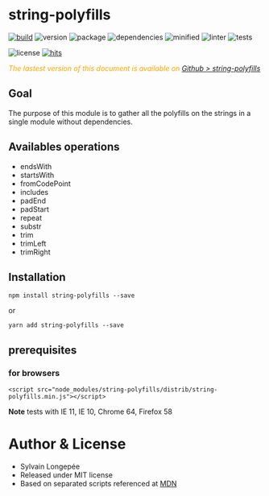 # string-polyfills

<div style="display:inline">

[![build](https://travis-ci.org/Sylvain59650/string-polyfills.png?branch=master)](https://travis-ci.org/Sylvain59650/string-polyfills)
![version](https://img.shields.io/npm/v/string-polyfills.svg)
![package](https://img.shields.io/github/package-json/v/Sylvain59650/string-polyfills.svg)
![dependencies](https://img.shields.io/david/Sylvain59650/string-polyfills.svg)
![minified](https://img.shields.io/bundlephobia/min/string-polyfills.svg)
![linter](https://img.shields.io/badge/eslint-ok-blue.svg)
![tests](https://img.shields.io/badge/tests-passing-brightgreen.svg)

![license](https://img.shields.io/npm/l/string-polyfills.svg)
[![hits](http://hits.dwyl.com/Sylvain59650/string-polyfills.svg)](http://hits.dwyl.com/Sylvain59650/string-polyfills)
</div>

 <div class="Note" style="color:orange;font-style:italic">
 
  The lastest version of this document is available on [Github > string-polyfills](https://github.com/Sylvain59650/string-polyfills/blob/master/README.md)
</div>


## Goal

The purpose of this module is to gather all the polyfills on the strings in a single module without dependencies.

## Availables operations
- endsWith
- startsWith
- fromCodePoint
- includes
- padEnd
- padStart
- repeat
- substr
- trim
- trimLeft
- trimRight

## Installation

    npm install string-polyfills --save

or

    yarn add string-polyfills --save


## prerequisites

### for browsers

    <script src="node_modules/string-polyfills/distrib/string-polyfills.min.js"></script>

**Note** tests with IE 11, IE 10, Chrome 64, Firefox 58

# Author & License
- Sylvain Longepée
- Released under MIT license
- Based on separated scripts referenced at [MDN](https://developer.mozilla.org/fr/docs/Web/JavaScript/Reference/Objets_globaux/String/fromCharCode)
 